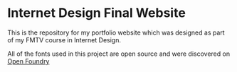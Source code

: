 # Internet Design Final Website

This is the repository for my portfolio website which was designed as part of my FMTV course in Internet Design.

All of the fonts used in this project are open source and were discovered on [Open Foundry](https://open-foundry.com/fonts)
